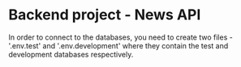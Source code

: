 # Backend project - News API

In order to connect to the databases, you need to create two files - '.env.test' and '.env.development' where they contain the test and development databases respectively.